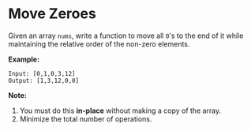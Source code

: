 # Move Zeroes

Given an array `nums`, write a function to move all `0`'s to the end of it while maintaining the relative order of the non-zero elements.

**Example:**

```pseudo
Input: [0,1,0,3,12]
Output: [1,3,12,0,0]
```

**Note:**

1. You must do this **in-place** without making a copy of the array.
2. Minimize the total number of operations.
